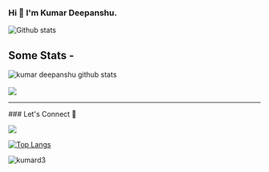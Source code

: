 <!-- - 👋 Hi, I’m @kumard3
- 👀 I’m interested in Full stack and M.L 
- 🌱 I’m currently learning M.L  -->

<!---
kumard3/kumard3 is a ✨ special ✨ repository because its `README.md` (this file) appears on your GitHub profile.
You can click the Preview link to take a look at your changes.
--->

### Hi 👋 I'm Kumar Deepanshu.

 
 
![Github stats](https://github-readme-stats.vercel.app/api?username=kumard3)

## Some Stats -

  <img align="center" src="https://github-readme-stats.vercel.app/api?username=kumard3&show_icons=true&include_all_commits=true&theme=material-palenight" alt="kumar deepanshu github stats" />

<br/>
<br/>

  <img align="center" src="https://github-readme-stats.vercel.app/api/top-langs/?username=kumard3&layout=compact&theme=material-palenight" />

<hr>
### Let's Connect 🔗

[![](https://img.shields.io/badge/linkedin-%230077B5.svg?&style=for-the-badge&logo=linkedin&logoColor=white0e76a8)](https://www.linkedin.com/in/kumar-deepanshu/)

[![Top Langs](https://github-readme-stats.vercel.app/api/top-langs/?username=kumard3)](https://github.com/kumard3)

<p><img align="center" src="https://github-readme-streak-stats.herokuapp.com/?user=kumard3&" alt="kumard3" /></p>
